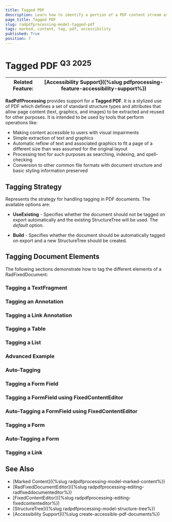 ```yaml
---
title: Tagged PDF
description: Learn how to identify a portion of a PDF content stream as a marked-content element with the PdfProcessing library.
page_title: Tagged PDF
slug: radpdfprocessing-model-tagged-pdf
tags: marked, content, tag, pdf, accessibility
published: True
position: 7
---
```


# Tagged PDF <sup>Q3 2025</sup>

|Related Feature:|[Accessibility Support]({%slug pdfprocessing-feature-accessibility-support%})|
|----|----|


**RadPdfProcessing** provides support for a **Tagged PDF**. It is a stylized use of PDF which defines a set of standard structure types and attributes that allow page content (text, graphics, and images) to be extracted and reused for other purposes. It is intended to be used by tools that perform operations like:

* Making content accessible to users with visual impairments
* Simple extraction of text and graphics
* Automatic reflow of text and associated graphics to fit a page of a different size than was assumed for the original layout 
* Processing text for such purposes as searching, indexing, and spell-checking 
* Conversion to other common file formats with document structure and basic styling information preserved

## Tagging Strategy

Represents the strategy for handling tagging in PDF documents. The available options are:

* **UseExisting** - Specifies whether the document should not be tagged on export automatically and the existing StructureTree will be used. The *default* option.

* **Build** - Specifies whether the document should be automatically tagged on export and a new StructureTree should be created.

## Tagging Document Elements

The following sections demonstrate how to tag the different elements of a RadFixedDocument:

### Tagging a TextFragment

<snippet id='libraries-pdf-tagged-pdf-text-fragment'/>

### Tagging an Annotation 

<snippet id='libraries-pdf-tagged-pdf-annotation'/>

### Tagging a Link Annotation 

<snippet id='libraries-pdf-tag-link-annotation'/>

### Tagging a Table

<snippet id='libraries-pdf-tagged-pdf-table'/>

### Tagging a List

<snippet id='libraries-pdf-tagged-pdf-list'/>

### Advanced Example

<snippet id='libraries-pdf-tagged-pdf-advanced'/>

### Auto-Tagging 

<snippet id='libraries-pdf-tagged-pdf-auto-tagging'/>

### Tagging a Form Field

<snippet id='libraries-pdf-tagged-pdf-form-field'/>

### Tagging a FormField using FixedContentEditor

<snippet id='libraries-pdf-tagged-pdf-form-field-with-fixed-content-editor'/>

### Auto-Tagging a FormField using FixedContentEditor

<snippet id='libraries-pdf-tagged-pdf-form-field-with-fixed-content-editor-auto-tagging'/>

### Tagging a Form

<snippet id='libraries-pdf-tagged-pdf-form'/>

### Auto-Tagging a Form

<snippet id='libraries-pdf-tagged-pdf-form-auto-tagging'/>

### Tagging a Link

<snippet id='libraries-pdf-tagged-pdf-link'/>

## See Also

 * [Marked Content]({%slug radpdfprocessing-model-marked-content%})
 * [RadFixedDocumentEditor]({%slug radpdfprocessing-editing-radfixeddocumenteditor%})
 * [FixedContentEditor]({%slug radpdfprocessing-editing-fixedcontenteditor%}) 
 * [StructureTree]({%slug radpdfprocessing-model-structure-tree%})
 * [Accessibility Support]({%slug create-accessible-pdf-documents%})
